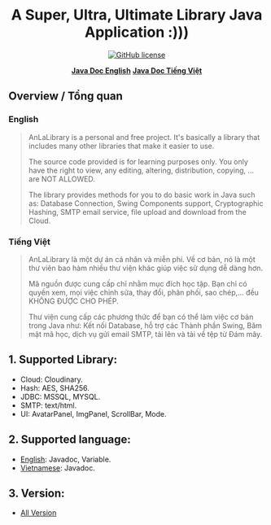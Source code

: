 <h1 align="center">A Super, Ultra, Ultimate Library Java Application :)))</h1>
<p align="center">
  <a href="https://www.apache.org/licenses/LICENSE-2.0">
    <img src="https://img.shields.io/github/license/exadel-inc/CompreFace" alt="GitHub license" />
  </a>
</p>
<p align="center">
  <a href="https://anlavn.github.io/AnLaLibrary___JavaDoc___EN/"><strong>Java Doc English</strong></a>
  <a href="https://anlavn.github.io/AnLaLibrary___JavaDoc___VN/"><strong>Java Doc Tiếng Việt</strong></a>
</p>

## Overview / Tổng quan
### English
> AnLaLibrary is a personal and free project. It's basically a library that includes many other libraries that make it easier to use.
>
> The source code provided is for learning purposes only. You only have the right to view, any editing, altering, distribution, copying, ... are NOT ALLOWED.
>
> The library provides methods for you to do basic work in Java such as: Database Connection, Swing Components support, Cryptographic Hashing, SMTP email service, file upload and download from the Cloud.
### Tiếng Việt
> AnLaLibrary là một dự án cá nhân và miễn phí. Về cơ bản, nó là một thư viên bao hàm nhiều thư viện khác giúp việc sử dụng dễ dàng hơn.
>
> Mã nguồn được cung cấp chỉ nhằm mục đích học tập. Bạn chỉ có quyền xem, mọi việc chỉnh sửa, thay đổi, phân phối, sao chép,... đều KHÔNG ĐƯỢC CHO PHÉP.
>
> Thư viện cung cấp các phương thức để bạn có thể làm việc cơ bản trong Java như: Kết nối Database, hỗ trợ các Thành phần Swing, Băm mật mã học, dịch vụ gửi email SMTP, tải lên và tải về tệp từ Đám mây. 

## 1. Supported Library: 
* Cloud: Cloudinary.
* Hash: AES, SHA256.
* JDBC: MSSQL, MYSQL.
* SMTP: text/html.
* UI: AvatarPanel, ImgPanel, ScrollBar, Mode.

## 2. Supported language:
* [English](https://anlavn.github.io/AnLaLibrary___JavaDoc___EN/): Javadoc, Variable.
* [Vietnamese](https://anlavn.github.io/AnLaLibrary___JavaDoc___VN/): Javadoc.

## 3. Version:
* [All Version](https://github.com/AnLaVN/AnLaLibrary/tags)
